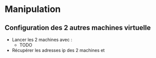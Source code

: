 

# Manipulation
## Configuration des 2 autres machines virtuelle
- Lancer les 2 machines avec :
    - TODO
- Récupérer les adresses ip des 2 machines et 